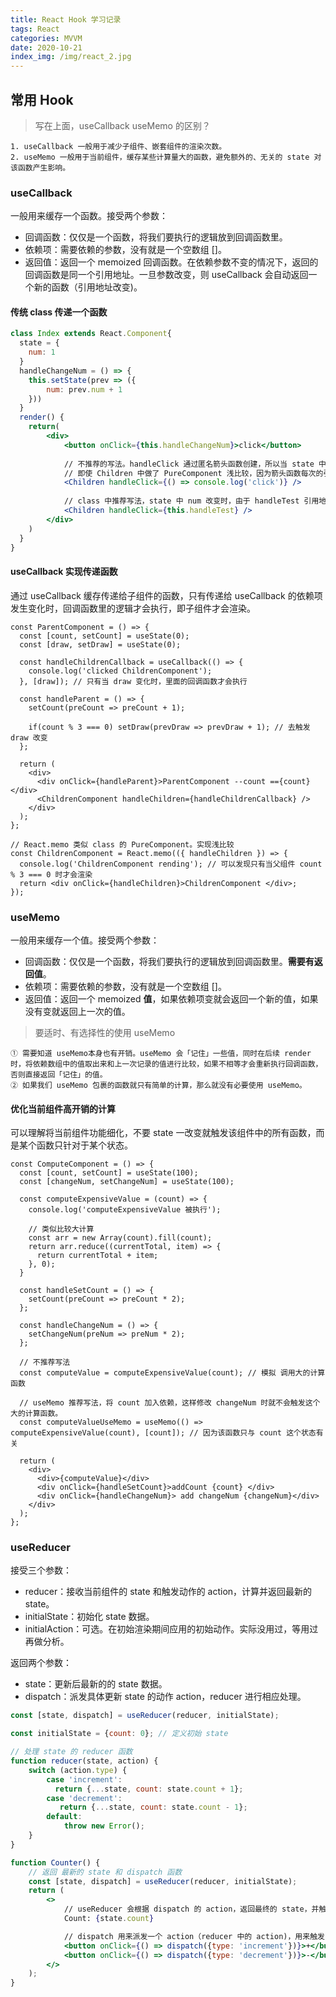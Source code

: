 ```yaml
---
title: React Hook 学习记录
tags: React
categories: MVVM
date: 2020-10-21
index_img: /img/react_2.jpg
---
```


## 常用 Hook

> 写在上面，useCallback useMemo 的区别？

    1. useCallback 一般用于减少子组件、嵌套组件的渲染次数。
    2. useMemo 一般用于当前组件，缓存某些计算量大的函数，避免额外的、无关的 state 对该函数产生影响。

### useCallback
一般用来缓存一个函数。接受两个参数：
- 回调函数：仅仅是一个函数，将我们要执行的逻辑放到回调函数里。
- 依赖项：需要依赖的参数，没有就是一个空数组 []。
- 返回值：返回一个 memoized 回调函数。在依赖参数不变的情况下，返回的回调函数是同一个引用地址。一旦参数改变，则 useCallback 会自动返回一个新的函数（引用地址改变)。

#### 传统 class 传递一个函数

```jsx
class Index extends React.Component{    
  state = {
    num: 1
  }  
  handleChangeNum = () => {
    this.setState(prev => ({
        num: prev.num + 1
    }))
  }
  render() {
    return(
        <div>
            <button onClick={this.handleChangeNum}>click</button>
           
            // 不推荐的写法。handleClick 通过匿名箭头函数创建，所以当 state 中的 num 改变时，会导致 Children 再次重新渲染。
            // 即使 Children 中做了 PureComponent 浅比较，因为箭头函数每次的引用地址都不一样。
            <Children handleClick={() => console.log('click')} /> 
           
            // class 中推荐写法，state 中 num 改变时，由于 handleTest 引用地址没变，则子组件不会重新渲染
            <Children handleClick={this.handleTest} /> 
        </div> 
    )    
  }   
}
```

#### useCallback 实现传递函数
通过 useCallback 缓存传递给子组件的函数，只有传递给 useCallback 的依赖项发生变化时，回调函数里的逻辑才会执行，即子组件才会渲染。

```
const ParentComponent = () => {
  const [count, setCount] = useState(0);
  const [draw, setDraw] = useState(0);
  
  const handleChildrenCallback = useCallback(() => {
    console.log('clicked ChildrenComponent');
  }, [draw]); // 只有当 draw 变化时，里面的回调函数才会执行

  const handleParent = () => {
    setCount(preCount => preCount + 1);
    
    if(count % 3 === 0) setDraw(prevDraw => prevDraw + 1); // 去触发 draw 改变
  };

  return (
    <div>
      <div onClick={handleParent}>ParentComponent --count =={count} </div>
      <ChildrenComponent handleChildren={handleChildrenCallback} />
    </div>
  );
};

// React.memo 类似 class 的 PureComponent。实现浅比较
const ChildrenComponent = React.memo(({ handleChildren }) => {
  console.log('ChildrenComponent rending'); // 可以发现只有当父组件 count % 3 === 0 时才会渲染
  return <div onClick={handleChildren}>ChildrenComponent </div>;
});
```

### useMemo
一般用来缓存一个值。接受两个参数：
- 回调函数：仅仅是一个函数，将我们要执行的逻辑放到回调函数里。**需要有返回值**。
- 依赖项：需要依赖的参数，没有就是一个空数组 []。
- 返回值：返回一个 memoized **值**，如果依赖项变就会返回一个新的值，如果没有变就返回上一次的值。

>   要适时、有选择性的使用 useMemo

    ① 需要知道 useMemo本身也有开销。useMemo 会「记住」一些值，同时在后续 render 时，将依赖数组中的值取出来和上一次记录的值进行比较，如果不相等才会重新执行回调函数，否则直接返回「记住」的值。
    ② 如果我们 useMemo 包裹的函数就只有简单的计算，那么就没有必要使用 useMemo。

#### 优化当前组件高开销的计算
可以理解将当前组件功能细化，不要 state 一改变就触发该组件中的所有函数，而是某个函数只针对于某个状态。

```
const ComputeComponent = () => {
  const [count, setCount] = useState(100);
  const [changeNum, setChangeNum] = useState(100);

  const computeExpensiveValue = (count) => {
    console.log('computeExpensiveValue 被执行');

    // 类似比较大计算
    const arr = new Array(count).fill(count);
    return arr.reduce((currentTotal, item) => {
      return currentTotal + item;
    }, 0);
  }

  const handleSetCount = () => {
    setCount(preCount => preCount * 2);
  };

  const handleChangeNum = () => {
    setChangeNum(preNum => preNum * 2);
  };

  // 不推荐写法  
  const computeValue = computeExpensiveValue(count); // 模拟 调用大的计算函数

  // useMemo 推荐写法，将 count 加入依赖，这样修改 changeNum 时就不会触发这个大的计算函数。
  const computeValueUseMemo = useMemo(() => computeExpensiveValue(count), [count]); // 因为该函数只与 count 这个状态有关

  return (
    <div>
      <div>{computeValue}</div>
      <div onClick={handleSetCount}>addCount {count} </div>
      <div onClick={handleChangeNum}> add changeNum {changeNum}</div>
    </div>
  );
};
```

### useReducer
接受三个参数：
- reducer：接收当前组件的 state 和触发动作的 action，计算并返回最新的state。
- initialState：初始化 state 数据。
- initialAction：可选。在初始渲染期间应用的初始动作。实际没用过，等用过再做分析。

返回两个参数：
- state：更新后最新的的 state 数据。
- dispatch：派发具体更新 state 的动作 action，reducer 进行相应处理。

```js
const [state, dispatch] = useReducer(reducer, initialState);
```

```jsx
const initialState = {count: 0}; // 定义初始 state

// 处理 state 的 reducer 函数
function reducer(state, action) {
    switch (action.type) {
        case 'increment':
          return {...state, count: state.count + 1};
        case 'decrement':
           return {...state, count: state.count - 1};
        default:
            throw new Error();
    }
}

function Counter() {
    // 返回 最新的 state 和 dispatch 函数
    const [state, dispatch] = useReducer(reducer, initialState);
    return (
        <>
            // useReducer 会根据 dispatch 的 action，返回最终的 state，并触发重新渲染。
            Count: {state.count}

            // dispatch 用来派发一个 action（reducer 中的 action)，用来触发 reducer 函数，更新最新的状态。
            <button onClick={() => dispatch({type: 'increment'})}>+</button>
            <button onClick={() => dispatch({type: 'decrement'})}>-</button>
        </>
    );
}
```
